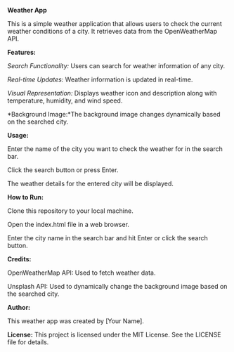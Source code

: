 **Weather App**

This is a simple weather application that allows users to check the current weather conditions of a city. It retrieves data from the OpenWeatherMap API.

**Features:**

*Search Functionality:* Users can search for weather information of any city.


*Real-time Updates:* Weather information is updated in real-time.


*Visual Representation:* Displays weather icon and description along with temperature, humidity, and wind speed.

*Background Image:*The background image changes dynamically based on the searched city.


**Usage:**

Enter the name of the city you want to check the weather for in the search bar.

Click the search button or press Enter.

The weather details for the entered city will be displayed.


**How to Run:**

Clone this repository to your local machine.

Open the index.html file in a web browser.

Enter the city name in the search bar and hit Enter or click the search button.


**Credits:**

OpenWeatherMap API: Used to fetch weather data.

Unsplash API: Used to dynamically change the background image based on the searched city.


**Author:**

This weather app was created by [Your Name].

**License:**
This project is licensed under the MIT License. See the LICENSE file for details.
